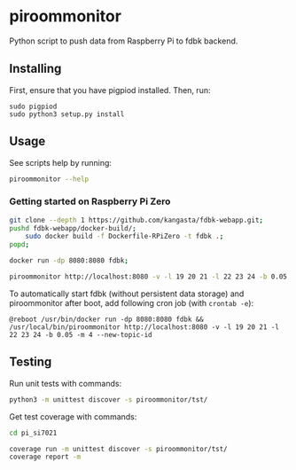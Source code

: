 # piroommonitor

Python script to push data from Raspberry Pi to fdbk backend.

## Installing

First, ensure that you have pigpiod installed. Then, run:
```
sudo pigpiod
sudo python3 setup.py install
```

## Usage

See scripts help by running:
```bash
piroommonitor --help
```

### Getting started on Raspberry Pi Zero

```bash
git clone --depth 1 https://github.com/kangasta/fdbk-webapp.git;
pushd fdbk-webapp/docker-build/;
	sudo docker build -f Dockerfile-RPiZero -t fdbk .;
popd;

docker run -dp 8080:8080 fdbk;

piroommonitor http://localhost:8080 -v -l 19 20 21 -l 22 23 24 -b 0.05 -m 4 --new-topic-id;
```

To automatically start fdbk (without persistent data storage) and piroommonitor after boot, add following cron job (with `crontab -e`):

```cron
@reboot /usr/bin/docker run -dp 8080:8080 fdbk && /usr/local/bin/piroommonitor http://localhost:8080 -v -l 19 20 21 -l 22 23 24 -b 0.05 -m 4 --new-topic-id
```

## Testing

Run unit tests with commands:

```bash
python3 -m unittest discover -s piroommonitor/tst/
```

Get test coverage with commands:
```bash
cd pi_si7021

coverage run -m unittest discover -s piroommonitor/tst/
coverage report -m
```
